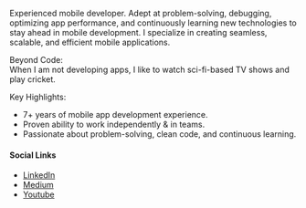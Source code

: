 Experienced mobile developer. Adept at problem-solving, debugging, optimizing app performance, and continuously learning new technologies to stay ahead in mobile development. I specialize in creating seamless, scalable, and efficient mobile applications. 

Beyond Code:
<br>When I am not developing apps, I like to watch sci-fi-based TV shows and play cricket.

Key Highlights:
- 7+ years of mobile app development experience.
- Proven ability to work independently & in teams.
- Passionate about problem-solving, clean code, and continuous learning.

#### Social Links
- [LinkedIn](https://www.linkedin.com/in/meet-ahmed-ali/)
- [Medium](https://medium.com/@codeWithAhmedAli)
- [Youtube](https://www.youtube.com/@codewithahmedali)
